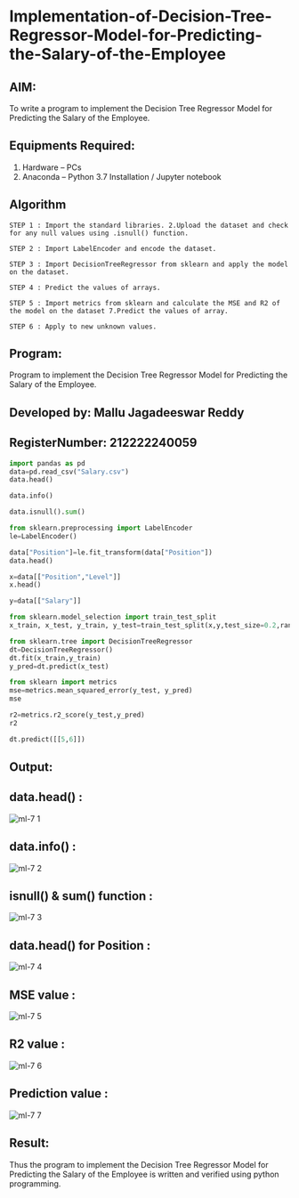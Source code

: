 # Implementation-of-Decision-Tree-Regressor-Model-for-Predicting-the-Salary-of-the-Employee

## AIM:
To write a program to implement the Decision Tree Regressor Model for Predicting the Salary of the Employee.

## Equipments Required:
1. Hardware – PCs
2. Anaconda – Python 3.7 Installation / Jupyter notebook

## Algorithm
```
STEP 1 : Import the standard libraries. 2.Upload the dataset and check for any null values using .isnull() function.

STEP 2 : Import LabelEncoder and encode the dataset.

STEP 3 : Import DecisionTreeRegressor from sklearn and apply the model on the dataset.
 
STEP 4 : Predict the values of arrays.

STEP 5 : Import metrics from sklearn and calculate the MSE and R2 of the model on the dataset 7.Predict the values of array.

STEP 6 : Apply to new unknown values.
```
## Program:
Program to implement the Decision Tree Regressor Model for Predicting the Salary of the Employee.
## Developed by: Mallu Jagadeeswar Reddy
## RegisterNumber: 212222240059  
```python
import pandas as pd
data=pd.read_csv("Salary.csv")
data.head()

data.info()

data.isnull().sum()

from sklearn.preprocessing import LabelEncoder
le=LabelEncoder()

data["Position"]=le.fit_transform(data["Position"])
data.head()

x=data[["Position","Level"]]
x.head()

y=data[["Salary"]]

from sklearn.model_selection import train_test_split
x_train, x_test, y_train, y_test=train_test_split(x,y,test_size=0.2,random_state=2)

from sklearn.tree import DecisionTreeRegressor
dt=DecisionTreeRegressor()
dt.fit(x_train,y_train)
y_pred=dt.predict(x_test)

from sklearn import metrics
mse=metrics.mean_squared_error(y_test, y_pred)
mse

r2=metrics.r2_score(y_test,y_pred)
r2

dt.predict([[5,6]])
```

## Output:
## data.head() :



![ml-7 1](https://github.com/jagadeeshreddy561/Implementation-of-Decision-Tree-Regressor-Model-for-Predicting-the-Salary-of-the-Employee/assets/120623104/43b3cc1f-55bf-405c-921a-3c253c590c2d)


## data.info() :



![ml-7 2](https://github.com/jagadeeshreddy561/Implementation-of-Decision-Tree-Regressor-Model-for-Predicting-the-Salary-of-the-Employee/assets/120623104/57a465d8-a8a1-4482-af42-33bed30a4a73)



## isnull() & sum() function :


![ml-7 3](https://github.com/jagadeeshreddy561/Implementation-of-Decision-Tree-Regressor-Model-for-Predicting-the-Salary-of-the-Employee/assets/120623104/86d97236-6834-4f0e-814c-0bf8e57a71f3)



## data.head() for Position :


![ml-7 4](https://github.com/jagadeeshreddy561/Implementation-of-Decision-Tree-Regressor-Model-for-Predicting-the-Salary-of-the-Employee/assets/120623104/e780a3ed-e970-441b-89af-ad12d5d3cc2f)



## MSE value : 


![ml-7 5](https://github.com/jagadeeshreddy561/Implementation-of-Decision-Tree-Regressor-Model-for-Predicting-the-Salary-of-the-Employee/assets/120623104/fcdbf50f-70e1-482b-81dd-6fd6c5142629)



## R2 value :


![ml-7 6](https://github.com/jagadeeshreddy561/Implementation-of-Decision-Tree-Regressor-Model-for-Predicting-the-Salary-of-the-Employee/assets/120623104/55779004-76c9-420a-b0d5-afdcb982665d)


## Prediction value :


![ml-7 7](https://github.com/jagadeeshreddy561/Implementation-of-Decision-Tree-Regressor-Model-for-Predicting-the-Salary-of-the-Employee/assets/120623104/5e674629-533f-4d67-9c7c-7372a6cab8db)


## Result:
Thus the program to implement the Decision Tree Regressor Model for Predicting the Salary of the Employee is written and verified using python programming.

